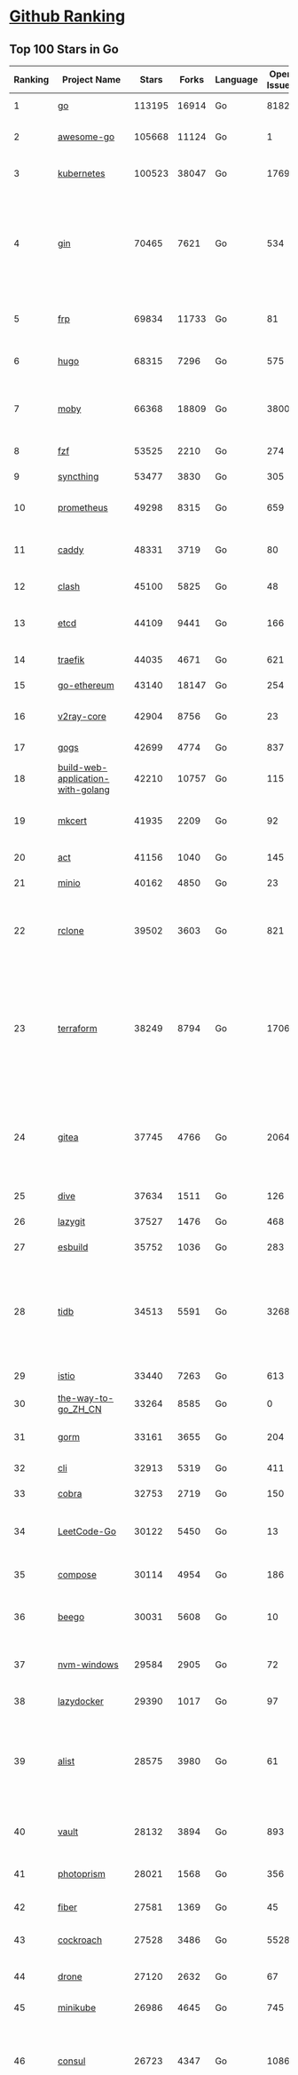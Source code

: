 [Github Ranking](../README.md)
==========

## Top 100 Stars in Go

| Ranking | Project Name | Stars | Forks | Language | Open Issues | Description | Last Commit |
| ------- | ------------ | ----- | ----- | -------- | ----------- | ----------- | ----------- |
| 1 | [go](https://github.com/golang/go) | 113195 | 16914 | Go | 8182 | The Go programming language | 2023-08-02T02:51:43Z |
| 2 | [awesome-go](https://github.com/avelino/awesome-go) | 105668 | 11124 | Go | 1 | A curated list of awesome Go frameworks, libraries and software | 2023-08-01T23:36:10Z |
| 3 | [kubernetes](https://github.com/kubernetes/kubernetes) | 100523 | 38047 | Go | 1769 | Production-Grade Container Scheduling and Management | 2023-08-02T02:50:51Z |
| 4 | [gin](https://github.com/gin-gonic/gin) | 70465 | 7621 | Go | 534 | Gin is a HTTP web framework written in Go (Golang). It features a Martini-like API with much better performance -- up to 40 times faster. If you need smashing performance, get yourself some Gin. | 2023-08-01T22:17:51Z |
| 5 | [frp](https://github.com/fatedier/frp) | 69834 | 11733 | Go | 81 | A fast reverse proxy to help you expose a local server behind a NAT or firewall to the internet. | 2023-07-25T13:35:52Z |
| 6 | [hugo](https://github.com/gohugoio/hugo) | 68315 | 7296 | Go | 575 | The world’s fastest framework for building websites. | 2023-08-01T16:55:09Z |
| 7 | [moby](https://github.com/moby/moby) | 66368 | 18809 | Go | 3800 | Moby Project - a collaborative project for the container ecosystem to assemble container-based systems | 2023-08-01T22:15:12Z |
| 8 | [fzf](https://github.com/junegunn/fzf) | 53525 | 2210 | Go | 274 | :cherry_blossom: A command-line fuzzy finder | 2023-07-27T06:44:14Z |
| 9 | [syncthing](https://github.com/syncthing/syncthing) | 53477 | 3830 | Go | 305 | Open Source Continuous File Synchronization | 2023-08-02T02:01:48Z |
| 10 | [prometheus](https://github.com/prometheus/prometheus) | 49298 | 8315 | Go | 659 | The Prometheus monitoring system and time series database. | 2023-08-02T01:49:01Z |
| 11 | [caddy](https://github.com/caddyserver/caddy) | 48331 | 3719 | Go | 80 | Fast and extensible multi-platform HTTP/1-2-3 web server with automatic HTTPS | 2023-08-01T23:58:21Z |
| 12 | [clash](https://github.com/Dreamacro/clash) | 45100 | 5825 | Go | 48 | A rule-based tunnel in Go. | 2023-08-01T14:14:17Z |
| 13 | [etcd](https://github.com/etcd-io/etcd) | 44109 | 9441 | Go | 166 | Distributed reliable key-value store for the most critical data of a distributed system | 2023-08-02T02:43:49Z |
| 14 | [traefik](https://github.com/traefik/traefik) | 44035 | 4671 | Go | 621 | The Cloud Native Application Proxy | 2023-08-01T15:05:39Z |
| 15 | [go-ethereum](https://github.com/ethereum/go-ethereum) | 43140 | 18147 | Go | 254 | Official Go implementation of the Ethereum protocol | 2023-08-02T01:30:03Z |
| 16 | [v2ray-core](https://github.com/v2ray/v2ray-core) | 42904 | 8756 | Go | 23 | A platform for building proxies to bypass network restrictions. | 2023-07-28T01:44:34Z |
| 17 | [gogs](https://github.com/gogs/gogs) | 42699 | 4774 | Go | 837 | Gogs is a painless self-hosted Git service | 2023-08-02T02:27:58Z |
| 18 | [build-web-application-with-golang](https://github.com/astaxie/build-web-application-with-golang) | 42210 | 10757 | Go | 115 | A golang ebook intro how to build a web with golang | 2023-04-20T09:00:38Z |
| 19 | [mkcert](https://github.com/FiloSottile/mkcert) | 41935 | 2209 | Go | 92 | A simple zero-config tool to make locally trusted development certificates with any names you'd like. | 2023-07-21T15:58:34Z |
| 20 | [act](https://github.com/nektos/act) | 41156 | 1040 | Go | 145 | Run your GitHub Actions locally 🚀 | 2023-08-01T20:05:27Z |
| 21 | [minio](https://github.com/minio/minio) | 40162 | 4850 | Go | 23 | High Performance Object Storage for AI | 2023-08-02T02:05:48Z |
| 22 | [rclone](https://github.com/rclone/rclone) | 39502 | 3603 | Go | 821 | "rsync for cloud storage" - Google Drive, S3, Dropbox, Backblaze B2, One Drive, Swift, Hubic, Wasabi, Google Cloud Storage, Yandex Files | 2023-08-01T20:04:41Z |
| 23 | [terraform](https://github.com/hashicorp/terraform) | 38249 | 8794 | Go | 1706 | Terraform enables you to safely and predictably create, change, and improve infrastructure. It is an open source tool that codifies APIs into declarative configuration files that can be shared amongst team members, treated as code, edited, reviewed, and versioned. | 2023-08-01T22:19:10Z |
| 24 | [gitea](https://github.com/go-gitea/gitea) | 37745 | 4766 | Go | 2064 | Git with a cup of tea! Painless self-hosted all-in-one software development service, including Git hosting, code review, team collaboration, package registry and CI/CD | 2023-08-02T02:59:10Z |
| 25 | [dive](https://github.com/wagoodman/dive) | 37634 | 1511 | Go | 126 | A tool for exploring each layer in a docker image | 2023-07-20T00:21:27Z |
| 26 | [lazygit](https://github.com/jesseduffield/lazygit) | 37527 | 1476 | Go | 468 | simple terminal UI for git commands | 2023-08-01T23:24:52Z |
| 27 | [esbuild](https://github.com/evanw/esbuild) | 35752 | 1036 | Go | 283 | An extremely fast bundler for the web | 2023-07-31T05:29:02Z |
| 28 | [tidb](https://github.com/pingcap/tidb) | 34513 | 5591 | Go | 3268 | TiDB is an open-source, cloud-native, distributed, MySQL-Compatible database for elastic scale and real-time analytics. Try AI-powered Chat2Query free at : https://tidbcloud.com/free-trial | 2023-08-02T01:30:42Z |
| 29 | [istio](https://github.com/istio/istio) | 33440 | 7263 | Go | 613 | Connect, secure, control, and observe services. | 2023-08-02T02:51:16Z |
| 30 | [the-way-to-go_ZH_CN](https://github.com/unknwon/the-way-to-go_ZH_CN) | 33264 | 8585 | Go | 0 | 《The Way to Go》中文译本，中文正式名《Go 入门指南》 | 2023-07-02T10:40:13Z |
| 31 | [gorm](https://github.com/go-gorm/gorm) | 33161 | 3655 | Go | 204 | The fantastic ORM library for Golang, aims to be developer friendly | 2023-07-31T02:10:09Z |
| 32 | [cli](https://github.com/cli/cli) | 32913 | 5319 | Go | 411 | GitHub’s official command line tool | 2023-08-01T20:21:17Z |
| 33 | [cobra](https://github.com/spf13/cobra) | 32753 | 2719 | Go | 150 | A Commander for modern Go CLI interactions | 2023-07-27T14:52:24Z |
| 34 | [LeetCode-Go](https://github.com/halfrost/LeetCode-Go) | 30122 | 5450 | Go | 13 | ✅ Solutions to LeetCode by Go, 100% test coverage, runtime beats 100% / LeetCode 题解 | 2023-08-01T14:41:22Z |
| 35 | [compose](https://github.com/docker/compose) | 30114 | 4954 | Go | 186 | Define and run multi-container applications with Docker | 2023-08-01T22:22:50Z |
| 36 | [beego](https://github.com/beego/beego) | 30031 | 5608 | Go | 10 | beego is an open-source, high-performance web framework for the Go programming language. | 2023-07-31T15:14:11Z |
| 37 | [nvm-windows](https://github.com/coreybutler/nvm-windows) | 29584 | 2905 | Go | 72 | A node.js version management utility for Windows. Ironically written in Go. | 2023-07-15T23:03:52Z |
| 38 | [lazydocker](https://github.com/jesseduffield/lazydocker) | 29390 | 1017 | Go | 97 | The lazier way to manage everything docker | 2023-08-01T06:59:09Z |
| 39 | [alist](https://github.com/alist-org/alist) | 28575 | 3980 | Go | 61 | 🗂️A file list/WebDAV program that supports multiple storages, powered by Gin and Solidjs. / 一个支持多存储的文件列表/WebDAV程序，使用 Gin 和 Solidjs。 | 2023-08-01T21:59:22Z |
| 40 | [vault](https://github.com/hashicorp/vault) | 28132 | 3894 | Go | 893 | A tool for secrets management, encryption as a service, and privileged access management | 2023-08-02T01:26:10Z |
| 41 | [photoprism](https://github.com/photoprism/photoprism) | 28021 | 1568 | Go | 356 | AI-Powered Photos App for the Decentralized Web 🌈💎✨ | 2023-08-01T18:37:29Z |
| 42 | [fiber](https://github.com/gofiber/fiber) | 27581 | 1369 | Go | 45 | ⚡️ Express inspired web framework written in Go | 2023-08-01T15:18:26Z |
| 43 | [cockroach](https://github.com/cockroachdb/cockroach) | 27528 | 3486 | Go | 5528 | CockroachDB - the open source, cloud-native distributed SQL database. | 2023-08-02T02:27:01Z |
| 44 | [drone](https://github.com/harness/drone) | 27120 | 2632 | Go | 67 | Drone is a Container-Native, Continuous Delivery Platform | 2023-08-01T13:44:47Z |
| 45 | [minikube](https://github.com/kubernetes/minikube) | 26986 | 4645 | Go | 745 | Run Kubernetes locally | 2023-08-02T00:34:46Z |
| 46 | [consul](https://github.com/hashicorp/consul) | 26723 | 4347 | Go | 1086 | Consul is a distributed, highly available, and data center aware solution to connect and configure applications across dynamic, distributed infrastructure. | 2023-08-02T02:53:53Z |
| 47 | [nps](https://github.com/ehang-io/nps) | 26655 | 4887 | Go | 433 | 一款轻量级、高性能、功能强大的内网穿透代理服务器。支持tcp、udp、socks5、http等几乎所有流量转发，可用来访问内网网站、本地支付接口调试、ssh访问、远程桌面，内网dns解析、内网socks5代理等等……，并带有功能强大的web管理端。a lightweight, high-performance, powerful intranet penetration proxy server, with a powerful web management terminal. | 2023-07-17T03:53:54Z |
| 48 | [echo](https://github.com/labstack/echo) | 26195 | 2162 | Go | 49 | High performance, minimalist Go web framework | 2023-07-22T20:47:35Z |
| 49 | [portainer](https://github.com/portainer/portainer) | 26144 | 2210 | Go | 329 | Making Docker and Kubernetes management easy. | 2023-08-01T21:43:56Z |
| 50 | [influxdb](https://github.com/influxdata/influxdb) | 25891 | 3407 | Go | 1729 | Scalable datastore for metrics, events, and real-time analytics | 2023-07-31T23:16:04Z |
| 51 | [kit](https://github.com/go-kit/kit) | 25264 | 2434 | Go | 35 | A standard library for microservices. | 2023-06-13T22:13:23Z |
| 52 | [go-zero](https://github.com/zeromicro/go-zero) | 25060 | 3551 | Go | 296 | A cloud-native Go microservices framework with cli tool for productivity. | 2023-08-01T21:21:26Z |
| 53 | [pocketbase](https://github.com/pocketbase/pocketbase) | 24964 | 1026 | Go | 44 | Open Source realtime backend in 1 file | 2023-08-01T11:59:06Z |
| 54 | [helm](https://github.com/helm/helm) | 24728 | 6754 | Go | 270 | The Kubernetes Package Manager | 2023-08-01T23:44:04Z |
| 55 | [iris](https://github.com/kataras/iris) | 24212 | 2485 | Go | 85 | The fastest HTTP/2 Go Web Framework. New, modern and easy to learn. Fast development with Code you control. Unbeatable cost-performance ratio :rocket: | 2023-08-01T04:13:40Z |
| 56 | [k3s](https://github.com/k3s-io/k3s) | 23962 | 2101 | Go | 111 | Lightweight Kubernetes | 2023-08-01T21:59:17Z |
| 57 | [nsq](https://github.com/nsqio/nsq) | 23670 | 2881 | Go | 50 | A realtime distributed messaging platform | 2023-07-16T20:11:26Z |
| 58 | [viper](https://github.com/spf13/viper) | 23587 | 1933 | Go | 373 | Go configuration with fangs | 2023-07-31T11:50:17Z |
| 59 | [v2ray-core](https://github.com/v2fly/v2ray-core) | 23410 | 3723 | Go | 40 | A platform for building proxies to bypass network restrictions. | 2023-08-01T22:18:01Z |
| 60 | [faas](https://github.com/openfaas/faas) | 23328 | 1860 | Go | 29 | OpenFaaS - Serverless Functions Made Simple | 2023-07-31T14:27:52Z |
| 61 | [croc](https://github.com/schollz/croc) | 23224 | 994 | Go | 105 | Easily and securely send things from one computer to another :crocodile: :package: | 2023-07-11T14:38:11Z |
| 62 | [ngrok](https://github.com/inconshreveable/ngrok) | 23113 | 4304 | Go | 224 | Introspected tunnels to localhost | 2023-07-09T00:44:48Z |
| 63 | [logrus](https://github.com/sirupsen/logrus) | 23024 | 2258 | Go | 4 | Structured, pluggable logging for Go. | 2023-07-21T15:53:03Z |
| 64 | [docker_practice](https://github.com/yeasy/docker_practice) | 22718 | 5577 | Go | 4 | Learn and understand Docker&Container technologies, with real DevOps practice! | 2023-08-02T00:49:18Z |
| 65 | [go-patterns](https://github.com/tmrts/go-patterns) | 22568 | 2069 | Go | 17 | Curated list of Go design patterns, recipes and idioms | 2023-04-30T11:12:57Z |
| 66 | [hub](https://github.com/mislav/hub) | 22504 | 2397 | Go | 238 | A command-line tool that makes git easier to use with GitHub. | 2023-07-25T10:30:58Z |
| 67 | [micro](https://github.com/zyedidia/micro) | 21857 | 1136 | Go | 697 | A modern and intuitive terminal-based text editor | 2023-07-30T23:37:22Z |
| 68 | [milvus](https://github.com/milvus-io/milvus) | 21804 | 2419 | Go | 636 | A cloud-native vector database, storage for next generation AI applications | 2023-08-02T03:01:07Z |
| 69 | [k9s](https://github.com/derailed/k9s) | 21772 | 1395 | Go | 411 | 🐶 Kubernetes CLI To Manage Your Clusters In Style! | 2023-07-31T23:13:32Z |
| 70 | [dapr](https://github.com/dapr/dapr) | 21663 | 1690 | Go | 373 | Dapr is a portable, event-driven, runtime for building distributed applications across cloud and edge. | 2023-08-02T01:47:21Z |
| 71 | [vegeta](https://github.com/tsenart/vegeta) | 21616 | 1297 | Go | 54 | HTTP load testing tool and library. It's over 9000! | 2023-07-26T23:33:48Z |
| 72 | [lux](https://github.com/iawia002/lux) | 21609 | 2543 | Go | 442 | 👾 Fast and simple video download library and CLI tool written in Go | 2023-07-06T02:37:15Z |
| 73 | [rancher](https://github.com/rancher/rancher) | 21381 | 2853 | Go | 2461 | Complete container management platform | 2023-08-02T01:51:07Z |
| 74 | [kratos](https://github.com/go-kratos/kratos) | 21101 | 3858 | Go | 88 | Your ultimate Go microservices framework for the cloud-native era. | 2023-07-31T18:52:22Z |
| 75 | [k6](https://github.com/grafana/k6) | 21075 | 1109 | Go | 425 | A modern load testing tool, using Go and JavaScript - https://k6.io | 2023-08-01T22:17:02Z |
| 76 | [fyne](https://github.com/fyne-io/fyne) | 20923 | 1171 | Go | 545 | Cross platform GUI toolkit in Go inspired by Material Design | 2023-08-02T00:31:17Z |
| 77 | [delve](https://github.com/go-delve/delve) | 20847 | 2082 | Go | 95 | Delve is a debugger for the Go programming language. | 2023-08-01T15:47:45Z |
| 78 | [restic](https://github.com/restic/restic) | 20821 | 1325 | Go | 380 | Fast, secure, efficient backup program | 2023-08-01T01:19:52Z |
| 79 | [go-micro](https://github.com/go-micro/go-micro) | 20692 | 2298 | Go | 76 | A Go microservices framework | 2023-07-20T06:49:56Z |
| 80 | [harbor](https://github.com/goharbor/harbor) | 20552 | 4406 | Go | 534 | An open source trusted cloud native registry project that stores, signs, and scans content. | 2023-08-02T03:01:33Z |
| 81 | [cli](https://github.com/urfave/cli) | 20488 | 1692 | Go | 34 | A simple, fast, and fun package for building command line apps in Go | 2023-07-23T10:31:07Z |
| 82 | [filebrowser](https://github.com/filebrowser/filebrowser) | 20271 | 2428 | Go | 63 | 📂 Web File Browser | 2023-08-01T20:46:08Z |
| 83 | [testify](https://github.com/stretchr/testify) | 20246 | 1485 | Go | 256 | A toolkit with common assertions and mocks that plays nicely with the standard library | 2023-08-01T19:27:15Z |
| 84 | [colly](https://github.com/gocolly/colly) | 20074 | 1623 | Go | 141 | Elegant Scraper and Crawler Framework for Golang | 2023-07-20T18:02:20Z |
| 85 | [fasthttp](https://github.com/valyala/fasthttp) | 19913 | 1661 | Go | 69 | Fast HTTP package for Go. Tuned for high performance. Zero memory allocations in hot paths. Up to 10x faster than net/http | 2023-07-21T07:55:22Z |
| 86 | [learn-go-with-tests](https://github.com/quii/learn-go-with-tests) | 19877 | 2611 | Go | 35 | Learn Go with test-driven development | 2023-08-01T05:46:15Z |
| 87 | [loki](https://github.com/grafana/loki) | 19695 | 2849 | Go | 961 | Like Prometheus, but for logs. | 2023-08-01T21:13:30Z |
| 88 | [websocket](https://github.com/gorilla/websocket) | 19523 | 3377 | Go | 27 | Package gorilla/websocket is a fast, well-tested and widely used WebSocket implementation for Go. | 2023-07-30T18:23:15Z |
| 89 | [dgraph](https://github.com/dgraph-io/dgraph) | 19482 | 1473 | Go | 198 | Native GraphQL Database with graph backend | 2023-08-01T20:02:49Z |
| 90 | [zap](https://github.com/uber-go/zap) | 19209 | 1361 | Go | 96 | Blazing fast, structured, leveled logging in Go. | 2023-08-02T02:32:43Z |
| 91 | [bubbletea](https://github.com/charmbracelet/bubbletea) | 19152 | 606 | Go | 37 | A powerful little TUI framework 🏗 | 2023-08-01T22:39:09Z |
| 92 | [mux](https://github.com/gorilla/mux) | 18763 | 1789 | Go | 13 | Package gorilla/mux is a powerful HTTP router and URL matcher for building Go web servers with 🦍 | 2023-07-31T01:44:28Z |
| 93 | [podman](https://github.com/containers/podman) | 18645 | 2013 | Go | 442 | Podman: A tool for managing OCI containers and pods. | 2023-08-02T02:10:02Z |
| 94 | [Cloudreve](https://github.com/cloudreve/Cloudreve) | 18592 | 3098 | Go | 218 | 🌩支持多家云存储的云盘系统 (Self-hosted file management and sharing system, supports multiple storage providers) | 2023-07-29T01:09:43Z |
| 95 | [grpc-go](https://github.com/grpc/grpc-go) | 18533 | 4084 | Go | 119 | The Go language implementation of gRPC. HTTP/2 based RPC | 2023-08-01T22:56:26Z |
| 96 | [trivy](https://github.com/aquasecurity/trivy) | 18213 | 1816 | Go | 135 | Find vulnerabilities, misconfigurations, secrets, SBOM in containers, Kubernetes, code repositories, clouds and more | 2023-08-01T14:34:16Z |
| 97 | [jaeger](https://github.com/jaegertracing/jaeger) | 18015 | 2167 | Go | 333 | CNCF Jaeger, a Distributed Tracing Platform | 2023-08-01T19:09:09Z |
| 98 | [AdGuardHome](https://github.com/AdguardTeam/AdGuardHome) | 17980 | 1507 | Go | 881 | Network-wide ads & trackers blocking DNS server | 2023-08-01T16:10:49Z |
| 99 | [seaweedfs](https://github.com/seaweedfs/seaweedfs) | 17953 | 2010 | Go | 197 | SeaweedFS is a fast distributed storage system for blobs, objects, files, and data lake, for billions of files! Blob store has O(1) disk seek, cloud tiering. Filer supports Cloud Drive, cross-DC active-active replication, Kubernetes, POSIX FUSE mount, S3 API, S3 Gateway, Hadoop, WebDAV, encryption, Erasure Coding. | 2023-08-01T09:34:59Z |
| 100 | [gotty](https://github.com/yudai/gotty) | 17913 | 1350 | Go | 102 | Share your terminal as a web application | 2023-03-24T15:55:33Z |


